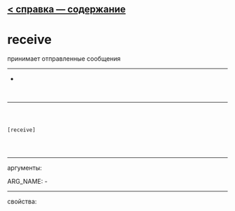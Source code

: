 [< справка — содержание](index.html)
---

# receive


принимает отправленные сообщения

---

-
<br>


---


```



[receive]


            
```

---
аргументы:

ARG_NAME: -<br>

---
свойства:



